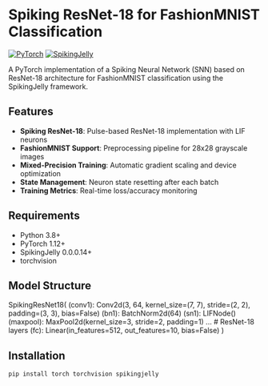 # Spiking ResNet-18 for FashionMNIST Classification

[![PyTorch](https://img.shields.io/badge/PyTorch-1.12+-red.svg)](https://pytorch.org/)
[![SpikingJelly](https://img.shields.io/badge/SpikingJelly-0.0.0.14+-blue.svg)](https://github.com/fangwei123456/spikingjelly)

A PyTorch implementation of a Spiking Neural Network (SNN) based on ResNet-18 architecture for FashionMNIST classification using the SpikingJelly framework.

## Features
- **Spiking ResNet-18**: Pulse-based ResNet-18 implementation with LIF neurons
- **FashionMNIST Support**: Preprocessing pipeline for 28x28 grayscale images
- **Mixed-Precision Training**: Automatic gradient scaling and device optimization
- **State Management**: Neuron state resetting after each batch
- **Training Metrics**: Real-time loss/accuracy monitoring

## Requirements
- Python 3.8+
- PyTorch 1.12+
- SpikingJelly 0.0.0.14+
- torchvision

## Model Structure
SpikingResNet18(
  (conv1): Conv2d(3, 64, kernel_size=(7, 7), stride=(2, 2), padding=(3, 3), bias=False)
  (bn1): BatchNorm2d(64)
  (sn1): LIFNode()
  (maxpool): MaxPool2d(kernel_size=3, stride=2, padding=1)
  ... # ResNet-18 layers
  (fc): Linear(in_features=512, out_features=10, bias=False)
)


## Installation
```bash
pip install torch torchvision spikingjelly



